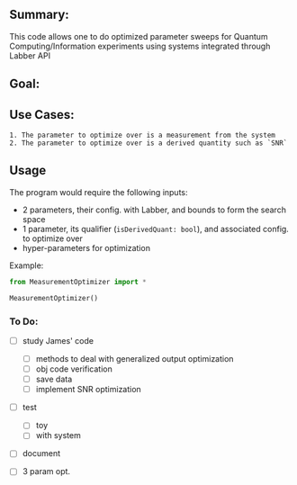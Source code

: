 ## Summary:

This code allows one to do optimized parameter sweeps for Quantum Computing/Information experiments using systems integrated through Labber API

## Goal:

## Use Cases:
    1. The parameter to optimize over is a measurement from the system
    2. The parameter to optimize over is a derived quantity such as `SNR`

## Usage

The program would require the following inputs:

- 2 parameters, their config. with Labber, and bounds to form the search space
- 1 parameter, its qualifier (`isDerivedQuant: bool`), and associated config. to optimize over
- hyper-parameters for optimization

Example:

```python
from MeasurementOptimizer import *

MeasurementOptimizer()
```



### To Do:

- [ ] study James' code
    - [ ] methods to deal with generalized output optimization
    - [ ] obj code verification
    - [ ] save data
    - [ ] implement SNR optimization
- [ ] test
    - [ ] toy
    - [ ] with system
- [ ] document
- [ ] 3 param  opt.


